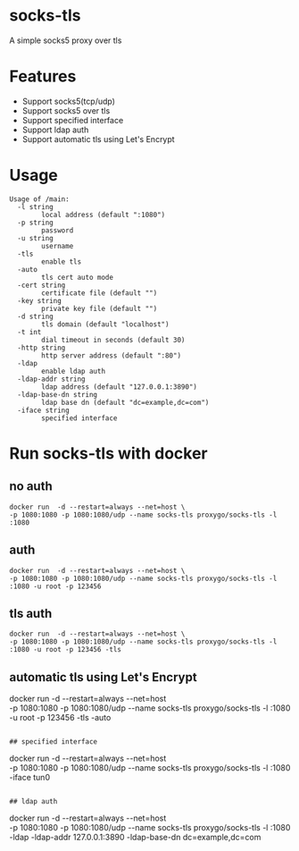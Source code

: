 # socks-tls

A simple socks5 proxy over tls

# Features
* Support socks5(tcp/udp)
* Support socks5 over tls
* Support specified interface
* Support ldap auth
* Support automatic tls using Let's Encrypt

# Usage
```
Usage of /main:
  -l string
        local address (default ":1080")
  -p string
        password
  -u string
        username
  -tls 
        enable tls
  -auto
        tls cert auto mode
  -cert string
        certificate file (default "")
  -key string
        private key file (default "")
  -d string
        tls domain (default "localhost")
  -t int
        dial timeout in seconds (default 30)
  -http string
        http server address (default ":80")
  -ldap
        enable ldap auth
  -ldap-addr string
        ldap address (default "127.0.0.1:3890")
  -ldap-base-dn string
        ldap base dn (default "dc=example,dc=com")
  -iface string
        specified interface
```

# Run socks-tls with docker

## no auth
```
docker run  -d --restart=always --net=host \
-p 1080:1080 -p 1080:1080/udp --name socks-tls proxygo/socks-tls -l :1080
```

## auth
```
docker run  -d --restart=always --net=host \
-p 1080:1080 -p 1080:1080/udp --name socks-tls proxygo/socks-tls -l :1080 -u root -p 123456
```

## tls auth
```
docker run  -d --restart=always --net=host \
-p 1080:1080 -p 1080:1080/udp --name socks-tls proxygo/socks-tls -l :1080 -u root -p 123456 -tls
```

## automatic tls using Let's Encrypt
docker run  -d --restart=always --net=host \
-p 1080:1080 -p 1080:1080/udp --name socks-tls proxygo/socks-tls -l :1080 -u root -p 123456 -tls -auto
```

## specified interface
```
docker run  -d --restart=always --net=host \
-p 1080:1080 -p 1080:1080/udp --name socks-tls proxygo/socks-tls -l :1080 -iface tun0
```

## ldap auth
```
docker run  -d --restart=always --net=host \
-p 1080:1080 -p 1080:1080/udp --name socks-tls proxygo/socks-tls -l :1080  -ldap -ldap-addr 127.0.0.1:3890 -ldap-base-dn dc=example,dc=com
```


